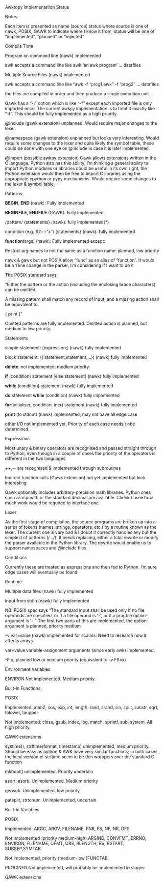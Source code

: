 Awktopy Implementation Status

Notes

Each item is presented as name (source) status where source is one of
nawk, POSIX, GAWK to indicate where I know it from; status will be one
of “implemented”, “planned” or “rejected”

Compile Time

Program on command line (nawk) Implemented

awk accepts a command line like awk ‘an awk program’ ... datafiles

Multiple Source Files (nawk) implemented

awk accepts a command line like “awk -f “prog1.awk” -f “prog2” ...
datafiles

the files are compiled in order and then produce a single execution
unit.

Gawk has a “-i” option which is like “-f” except each imported file is
only imported once. The current awkpy implementation is to treat it
exactly like “-f”. This should be fully implemented as a high priority.

@include (gawk extension) unplanned. Would require major changes to the
lexer.

@namespace (gawk extension) unplanned but looks very interesting. Would
require some changes to the lexer and quite likely the symbol table,
these could be done with one eye on @include in case it is later
implemented.

@import (possible awkpy extension) Gawk allows extensions written in the
C language. Python also has this ability, I’m thinking a general ability
to import Python modules or libraries could be useful in its own right,
the Python extension would then be free to import C libraries using the
appropriate cpython or pypy mechanisms. Would require some changes to
the lexer & symbol table.

Patterns

**BEGIN, END** (nawk): Fully implemented

**BEGINFILE, ENDFILE** (GAWK): Fully implemented

/pattern/ {statements} (nawk): fully implemented(\*)

condition (e.g. $2==”x”) {statements} (nawk): fully implemented

**function**(args) (nawk): Fully implemented except:

Restrict arg names to not the same as a function name: planned, low
priority

nawk & gawk but not POSIX allow “func” as an alias of “function”. It
would be a 1 line change in the parser, I’m considering if I want to do
it

The POSIX standard says 

“Either the pattern or the action (including the enclosing brace
characters) can be omitted.

A missing pattern shall match any record of input, and a missing action
shall be equivalent to:

{ print }”

Omitted patterns are fully implemented. Omitted action is planned, but
medium to low priority.

Statements

simple statement: (expression;) (nawk) fully implemented

block statement: ({ statement;statement;...}) (nawk) fully implemented

**delete**: not implemented: medium priority

**if** (condition) statement \[else statement\] (nawk) fully implemented

**while** (condition) statement (nawk) fully implemented

**do** statement **while** (condition) (nawk) fully implemented

**for**(initialiser, condition, incr) statement (nawk) fully implemented

**print** (to stdout) (nawk) implemented, may not have all edge case

other I/O not implemented yet. Priority of each case needs t obe
determined.

Expressions

Most unary & binary operators are recognised and passed straight through
to Python, even though in a couple of cases the priority of the
operators is different in the two languages.

\++,-- are recognised & implemented through subroutines

Indirect function calls (Gawk extension) not yet implemented but look
interesting.

Gawk optionally includes arbitrary-precision math libraries. Python ones
such as mpmath or the standard decimal are available. Check t osee how
much work would be required to interface one.

Lexer

As the first stage of compilation, the source programs are broken up
into a series of tokens (names, strings, operators, etc.) by a routine
known as the lexer. The current one is very bad & I doubt it correctly
handles any but the simplest of patterns (/.../). It needs replacing,
either a total rewrite or modify the parser available in the Python
library. The rewrite would enable us to support namespaces and @include
files.

Conditions

Currently these are treated as expressions and then fed to Python. I’m
sure edge cases will eventually be found

Runtime

Multiple data files (nawk) fully implemented

input from stdin (nawk) fully implemented

NB: POSIX spec says “The standard input shall be used only if no file
operands are specified, or if a file operand is '-', or if a progfile
option-argument is '-'” The first two parts of this are implemented, the
option-argument is planned, priority medium

\-v var=value (nawk) implemented for scalars. Need to research how it
affects arrays

var=value variable-assignment arguments (since early awk) implemented. 

\-F x, planned low or medium priority (equivalent to -v FS=x)

Environment Variables

ENVIRON Not implemented. Medium priority.

Built-in Functions

POSIX

Implemented: atan2, cos, exp, int, length, rand, srand, sin, split,
substr, sqrt, tolower, toupper

Not Implemented: close, gsub, index, log, match, sprintf, sub, system.
All high priority.

GAWK extensions

systime(), strftime(format, timestamp) unimplemented, medium priority.
Should be easy as python & AWK have very similar functions; in both
cases, the local version of strftime seem to be thin wrappers over the
standard C function

mkbool() unimplemented. Priority uncertain

asort, asorti. Unimplemented. Medium priority

gensub. Unimplemented, low priority

patsplit, strtonum. Unimplemented, uncertain

Built-in Variables

POSIX

Implemented: ARGC, ARGV, FILENAME, FNR, FS, NF, NR, OFS 

Not Implemented (priority medium-high) ARGIND, CONVFMT, ERRNO, ENVIRON,
FILENAME, OFMT, ORS, RLENGTH, RS, RSTART, SUBSEP,SYMTAB

Not implemented, priority (medium-low )FUNCTAB

PROCINFO Not implemented, will probably be implemented in stages

GAWK extensions
